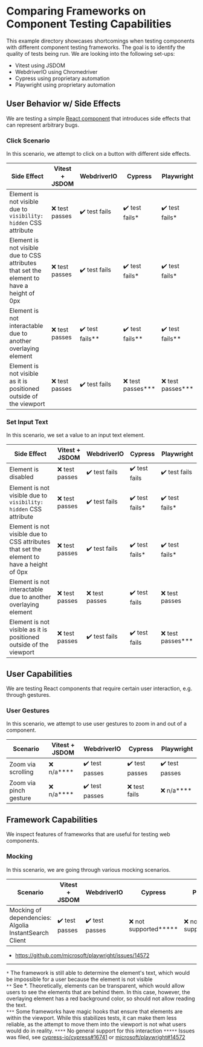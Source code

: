 # Comparing Frameworks on Component Testing Capabilities

This example directory showcases shortcomings when testing components with different component testing frameworks.
The goal is to identify the quality of tests being run.
We are looking into the following set-ups:

- Vitest using JSDOM
- WebdriverIO using Chromedriver
- Cypress using proprietary automation
- Playwright using proprietary automation

## User Behavior w/ Side Effects

We are testing a simple [React component](./src/components/Card.tsx) that introduces side effects that can represent arbitrary bugs.

### Click Scenario
In this scenario, we attempt to click on a button with different side effects.

| Side Effect | Vitest + JSDOM | WebdriverIO | Cypress | Playwright |
| ---------- | -------------- | ----------- | ------- | ---------- |
| Element is not visible due to `visibility: hidden` CSS attribute | ❌ test passes | ✔️ test fails | ✔️ test fails* | ✔️ test fails* |
| Element is not visible due to CSS attributes that set the element to have a height of 0px | ❌ test passes | ✔️ test fails | ✔️ test fails* | ✔️ test fails* |
| Element is not interactable due to another overlaying element | ❌ test passes | ✔️ test fails** | ✔️ test fails** | ✔️ test fails** |
| Element is not visible as it is positioned outside of the viewport | ❌ test passes | ✔️ test fails | ❌ test passes*** | ❌ test passes*** |

### Set Input Text
In this scenario, we set a value to an input text element.

| Side Effect | Vitest + JSDOM | WebdriverIO | Cypress | Playwright |
| ---------- | -------------- | ----------- | ------- | ---------- |
| Element is disabled | ❌ test passes | ✔️ test fails | ✔️ test fails | ✔️ test fails |
| Element is not visible due to `visibility: hidden` CSS attribute | ❌ test passes | ✔️ test fails | ✔️ test fails* | ✔️ test fails* |
| Element is not visible due to CSS attributes that set the element to have a height of 0px | ❌ test passes | ✔️ test fails | ✔️ test fails* | ✔️ test fails* |
| Element is not interactable due to another overlaying element | ❌ test passes | ❌ test passes | ✔️ test fails | ❌ test passes |
| Element is not visible as it is positioned outside of the viewport | ❌ test passes | ✔️ test fails | ✔️ test fails | ❌ test passes*** |

## User Capabilities
We are testing React components that require certain user interaction, e.g. through gestures.

### User Gestures
In this scenario, we attempt to use user gestures to zoom in and out of a component.

| Scenario | Vitest + JSDOM | WebdriverIO | Cypress | Playwright |
| -------- | -------------- | ----------- | ------- | ---------- |
| Zoom via scrolling | ❌ n/a**** | ✔️ test passes | ✔️ test passes | ✔️ test passes |
| Zoom via pinch gesture | ❌ n/a**** | ✔️ test passes | ❌ test fails | ❌ n/a**** |

## Framework Capabilities
We inspect features of frameworks that are useful for testing web components.

### Mocking
In this scenario, we are going through various mocking scenarios.

| Scenario | Vitest + JSDOM | WebdriverIO | Cypress | Playwright |
| -------- | -------------- | ----------- | ------- | ---------- |
| Mocking of dependencies: Algolia InstantSearch Client | ✔️ test passes | ✔️ test passes | ❌ not supported***** | ❌ not supported***** |

* https://github.com/microsoft/playwright/issues/14572

---

`*` The framework is still able to determine the element's text, which would be impossible for a user because the element is not visible<br />
`**` See *. Theoretically, elements can be transparent, which would allow users to see the elements that are behind them. In this case, however, the overlaying element has a red background color, so should not allow reading the text.<br />
`***` Some frameworks have magic hooks that ensure that elements are within the viewport. While this stabilizes tests, it can make them less reliable, as the attempt to move them into the viewport is not what users would do in reality.
`****` No general support for this interaction
`*****` Issues was filed, see [cypress-io/cypress#16741](https://github.com/cypress-io/cypress/discussions/16741) or [microsoft/playwright#14572](https://github.com/microsoft/playwright/issues/14572)
